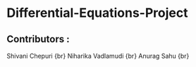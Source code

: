 # Differential-Equations-Project

## Contributors : 
Shivani Chepuri {br} 
Niharika Vadlamudi {br}
Anurag Sahu {br} 
